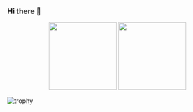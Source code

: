 ### Hi there 👋
<div align="center" style="display: inline_block">
  <img height="155em" src="https://github-readme-stats.vercel.app/api?username=JasinRefiku&show_icons=true&theme=github_dark&include_all_commits=true&count_private=true"/>
  <img height="155em" src="https://github-readme-stats.vercel.app/api/top-langs/?username=JasinRefiku&layout=compact&langs_count=7&theme=github_dark"/>
</div>

![trophy](https://github-profile-trophy.vercel.app/?username=JasinRefiku&theme=nord)

<!--
**JasinRefiku/JasinRefiku** is a ✨ _special_ ✨ repository because its `README.md` (this file) appears on your GitHub profile.

Here are some ideas to get you started:

- 🔭 I’m currently working on ...
- 🌱 I’m currently learning ...
- 👯 I’m looking to collaborate on ...
- 🤔 I’m looking for help with ...
- 💬 Ask me about ...
- 📫 How to reach me: ...
- 😄 Pronouns: ...
- ⚡ Fun fact: ...
-->

